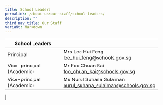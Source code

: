 ```yaml
---
title: School Leaders
permalink: /about-us/our-staff/school-leaders/
description: ""
third_nav_title: Our Staff
variant: markdown
---
```

| School Leaders|  |
| -------- | -------- |
| Principal    | Mrs Lee Hui Feng <br>  <a href="mailto:lee_hui_feng@schools.gov.sg">lee_hui_feng@schools.gov.sg</a> |
| Vice-principal (Academic)    | Mr Foo Chuan Kai <br> <a href="mailto:foo_chuan_kai@schools.gov.sg">foo_chuan_kai@schools.gov.sg</a>  |
| Vice-principal (Academic)     |  Ms Nurul Suhana Sulaiman  <br> <a href="mailto:nurul_suhana_sulaiman@schools.gov.sg">nurul_suhana_sulaiman@schools.gov.sg</a> |     |
   |

<br>
<br>